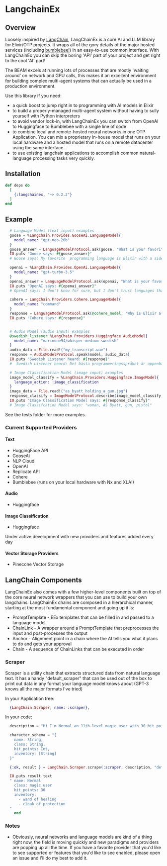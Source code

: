 # LangchainEx   


## Overview

Loosely inspired by [LangChain](https://python.langchain.com/en/latest/index.html#),
LangChainEx is a core AI and LLM library for Elixir/OTP projects.  It wraps
all of the gory details of the major hosted services (including [bumblebee!](https://hexdocs.pm/bumblebee/Bumblebee.html)) in an easy-to-use common interface. With LangChainEx you can skip the boring 'API' part of your project and get right to the cool 'AI' part! 

The BEAM excels at running lots of processes that are mostly 'waiting around' on network and GPU calls, this makes it an excellent environment for building complex multi-agent systems that can actually be used in a production environment. 

Use this library if you need:

- a quick boost to jump right in to programming with AI models in Elixir
- to build a properly-managed multi-agent system without having to sully yourself with Python interpreters
- to avoid vendor lock-in, with LangChainEx you can switch from OpenAI to Huggingface to Bumblebee with a single line of code   
- to combine local and remote-hosted neural networks in one OTP Application.  You can mix a proprietary in-house model that runs on your local hardware and a hosted model that runs on a remote datacenter using the same interface. .   
- to use existing langchain applications to accomplish common natural-language processing tasks very quickly. 


## Installation

```elixir
def deps do
  [
    {:langchainex, "~> 0.2.2"}
  ]
end
```

## Example

```elixir
  # Language Model (text input) examples
  goose = %LangChain.Provides.GooseAi.LanguageModel{
    model_name: "gpt-neo-20b"
  }
  goose_answer = LanguageModelProtocol.ask(goose, "What is your favorite programming language?")
  IO.puts "Goose says: #{goose_answer}"
  # Goose says: My favorite  programming language is Elixir with a side-order of Rust.

  openai = %LangChain.Provides.OpenAi.LanguageModel{
    model_name: "gpt-turbo-3.5"
  }
  openai_answer = LanguageModelProtocol.ask(openai, "What is your favorite programming language?")
  IO.puts "OpenAI says: #{openai_answer}"
  # OpenAI says: I don't know for sure, but I don't trust languages that can't operate more than one thread at a time.

  cohere = LangChain.Providers.Cohere.LanguageModel{
    model_name: "command"
  }
  response = LanguageModelProtocol.ask(@cohere_model, "Why is Elixir a good language for AI applications?")
  IO.puts "Cohere says: #{response}"


  # Audio Model (audio input) examples
  @swedish_listener %LangChain.Providers.Huggingface.AudioModel{
    model_name: "marinone94/whisper-medium-swedish"
  }
  audio_data = File.read!("my_transcript.wav")
  response = AudioModelProtocol.speak(model, audio_data)
  IO.puts "Swedish Listener heard: #{response}"
  #  Swedish Listener heard: Det bästa programmeringsspråket är uppenbarligen Elixir.

  # Image Classification Model (image input) examples
  image_model_classify = %LangChain.Providers.Huggingface.ImageModel{
    language_action: :image_classification
  }
  image_data = File.read!("as_byatt_holding_a_gun.jpg")
  response_classify = ImageModelProtocol.describe(image_model_classify, image_data)
  IO.puts "Image Classification Model says: #{response_classify}"
  # Image Classifcation Model says: "woman, AS Byatt, gun, pistol" 
```

See the tests folder for more examples.

### Current Supported Providers

#### Text  
 - HuggingFace API
 - GooseAi
 - NLP Cloud
 - OpenAI
 - Replicate API 
 - Cohere
 - Bumblebee (runs on your local hardware with Nx and XLA!)

#### Audio
  - Huggingface

#### Image Classification
  - Huggingface

Under active development with new providers and features added every day

#### Vector Storage Providers
 - Pinecone Vector Storage



## LangChain Components 

LangChainEx also comes with a few higher-level components built on top of the core neural network
wrappers that you can use to build your own langchains. LangChainEx chains are composed in a hierarchical manner, starting at the most fundamental component and going up it is:

- PromptTemplate - EEx templates that can be filled in and passed to a language model 
- ChainLink - A wrapper around a PromptTemplate that preprocesses the input and post-processes the output
- Anchor - Alignment point in a chain where the AI tells you what it plans to do and gets your approval
- Chain - A sequence of ChainLinks that can be executed in order 


### Scraper

Scraper is a utility chain that extracts structured data
from natural language text. It has a handy "default_scraper" that
can be used out of the box to print out data in any format
your language model knows about (GPT-3 knows all the major formats I've tried)


In your Application tree:
```elixir
  {LangChain.Scraper, name: :scraper},
```

In your code: 
```elixir
  description = "Hi I'm Nermal an 11th-level magic user with 30 hit points, I have a wand of healing and a cloak of protection in my inventory."

  character_schema = "{
    name: String,
    class: String,
    hit_points: Int,          
    inventory: [String]
  }"

  {:ok, result } = LangChain.Scraper.scrape(:scraper, description, "default_scraper", %{ output_format: "YAML", input_schema: character_schema }) 

  IO.puts result.text 
  " name: Nermal
    class: magic user
    hit_points: 30
    inventory:
      - wand of healing
      - cloak of protection
  "
    end
```

### Notes

- Obviously, neural networks and language models are kind of a thing right now, the field is moving quickly and new 
paradigms and providers are popping up all the time.  If you have a favorite provider that you'd like to see supported or features that you'd like to see enabled, please open an issue and I'll do my best to add it. 

